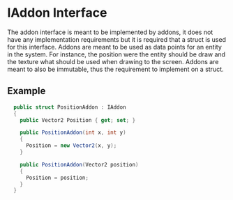 # IAddon Interface
The addon interface is meant to be implemented by addons, it does not have any implementation requirements
but it is required that a struct is used for this interface.  Addons are meant to be used as data points for
an entity in the system.  For instance, the position were the entity should be draw and the texture what should
be used when drawing to the screen.  Addons are meant to also be immutable, thus the requirement to implement
on a struct.

## Example
```csharp
  public struct PositionAddon : IAddon
  {
    public Vector2 Position { get; set; }

    public PositionAddon(int x, int y)
    {
      Position = new Vector2(x, y);
    }

    public PositionAddon(Vector2 position)
    {
      Position = position;
    }
  }
```